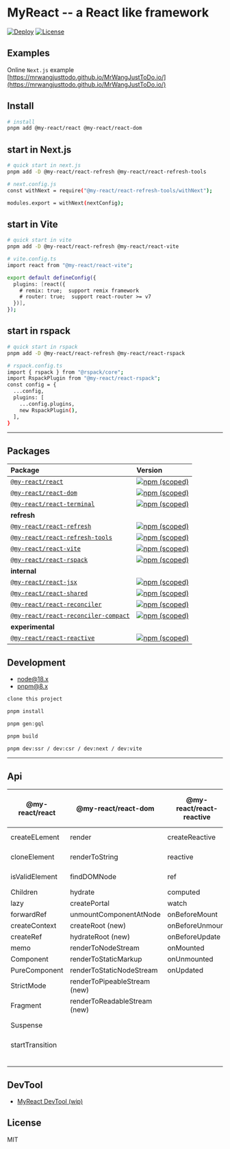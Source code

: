 # MyReact -- a React like framework

[![Deploy](https://github.com/MrWangJustToDo/MyReact/actions/workflows/deploy.yml/badge.svg)](https://github.com/MrWangJustToDo/MyReact/actions/workflows/deploy.yml)
[![License](https://img.shields.io/npm/l/%40my-react%2Freact)](https://www.npmjs.com/search?q=%40my-react)

## Examples

Online `Next.js` example [https://mrwangjusttodo.github.io/MrWangJustToDo.io/](https://mrwangjusttodo.github.io/MrWangJustToDo.io/)

## Install

```bash
# install
pnpm add @my-react/react @my-react/react-dom
```

## start in Next.js

```bash
# quick start in next.js
pnpm add -D @my-react/react-refresh @my-react/react-refresh-tools

# next.config.js
const withNext = require("@my-react/react-refresh-tools/withNext");

modules.export = withNext(nextConfig);
```

## start in Vite

```bash
# quick start in vite
pnpm add -D @my-react/react-refresh @my-react/react-vite

# vite.config.ts
import react from "@my-react/react-vite";

export default defineConfig({
  plugins: [react({
    # remix: true;  support remix framework
    # router: true;  support react-router >= v7
  })],
});
```

## start in rspack

```bash
# quick start in rspack
pnpm add -D @my-react/react-refresh @my-react/react-rspack

# rspack.config.ts
import { rspack } from "@rspack/core";
import RspackPlugin from "@my-react/react-rspack";
const config = {
  ...config,
  plugins: [
    ...config.plugins,
    new RspackPlugin(),
  ],
}
```

---

## Packages

| Package                                                           | Version                                                                                                                                      |
| :---------------------------------------------------------------- | :------------------------------------------------------------------------------------------------------------------------------------------- |
| [`@my-react/react`](packages/myreact)                             | [![npm (scoped)](https://img.shields.io/npm/v/%40my-react/react)](https://www.npmjs.com/package/@my-react/react)                             |
| [`@my-react/react-dom`](packages/myreact-dom)                     | [![npm (scoped)](https://img.shields.io/npm/v/%40my-react/react-dom)](https://www.npmjs.com/package/@my-react/react-dom)                     |
| [`@my-react/react-terminal`](packages/myreact-terminal)           | [![npm (scoped)](https://img.shields.io/npm/v/%40my-react/react-terminal)](https://www.npmjs.com/package/@my-react/react-terminal)           |
| **refresh**                                                       |                                                                                                                                              |
| [`@my-react/react-refresh`](packages/myreact-refresh)             | [![npm (scoped)](https://img.shields.io/npm/v/%40my-react/react-refresh)](https://www.npmjs.com/package/@my-react/react-refresh)             |
| [`@my-react/react-refresh-tools`](packages/myreact-refresh-tools) | [![npm (scoped)](https://img.shields.io/npm/v/%40my-react/react-refresh-tools)](https://www.npmjs.com/package/@my-react/react-refresh-tools) |
| [`@my-react/react-vite`](packages/myreact-vite)                   | [![npm (scoped)](https://img.shields.io/npm/v/%40my-react/react-vite)](https://www.npmjs.com/package/@my-react/react-vite)                   |
| [`@my-react/react-rspack`](packages/myreact-rspack)               | [![npm (scoped)](https://img.shields.io/npm/v/%40my-react/react-rspack)](https://www.npmjs.com/package/@my-react/react-rspack)               |
| **internal**                                                      |                                                                                                                                              |
| [`@my-react/react-jsx`](packages/myreact-jsx)                     | [![npm (scoped)](https://img.shields.io/npm/v/%40my-react/react-jsx)](https://www.npmjs.com/package/@my-react/react-jsx)                     |
| [`@my-react/react-shared`](packages/myreact-shared)               | [![npm (scoped)](https://img.shields.io/npm/v/%40my-react/react-shared)](https://www.npmjs.com/package/@my-react/react-shared)               |
| [`@my-react/react-reconciler`](packages/myreact-reconciler)       | [![npm (scoped)](https://img.shields.io/npm/v/%40my-react/react-reconciler)](https://www.npmjs.com/package/@my-react/react-reconciler)       |
| [`@my-react/react-reconciler-compact`](packages/myreact-reconciler-compact)| [![npm (scoped)](https://img.shields.io/npm/v/%40my-react/react-reconciler-compact)](https://www.npmjs.com/package/@my-react/react-reconciler-compact)|
| **experimental**                                                  |                                                                                                                                              |
| [`@my-react/react-reactive`](packages/myreact-reactivity)         | [![npm (scoped)](https://img.shields.io/npm/v/%40my-react/react-reactive)](https://www.npmjs.com/package/@my-react/react-reactive)           |

## Development

- [node@18.x](https://nodejs.org/en)
- [pnpm@8.x](https://pnpm.io/installation)

```bash
clone this project

pnpm install

pnpm gen:gql

pnpm build

pnpm dev:ssr / dev:csr / dev:next / dev:vite
```

---

## Api

| @my-react/react | @my-react/react-dom          | @my-react/react-reactive | @my-react/react (hook)     | @my-react/react-refresh | @my-react/react-refresh-tools | @my-react/react-vite | @my-react/react-rspack |
| --------------- | ---------------------------- | ------------------------ | -------------------------- | ----------------------- | ----------------------------- | -------------------- | ---------------------- |
| createELement   | render                       | createReactive           | useState                   | babel plugin            | webpack plugin                | vite plugin          | rspack plugin          |
| cloneElement    | renderToString               | reactive                 | useEffect                  | refresh runtime         | next.js plugin                |
| isValidElement  | findDOMNode                  | ref                      | useLayoutEffect            |                         | webpack loader                |
| Children        | hydrate                      | computed                 | useRef                     |
| lazy            | createPortal                 | watch                    | useMemo                    |
| forwardRef      | unmountComponentAtNode       | onBeforeMount            | useReducer                 |
| createContext   | createRoot (new)             | onBeforeUnmount          | useCallback                |
| createRef       | hydrateRoot (new)            | onBeforeUpdate           | useContext                 |
| memo            | renderToNodeStream           | onMounted                | useImperativeHandle        |
| Component       | renderToStaticMarkup         | onUnmounted              | useDebugValue              |
| PureComponent   | renderToStaticNodeStream     | onUpdated                | useSignal                  |
| StrictMode      | renderToPipeableStream (new) |                          | useDeferredValue (new)     |
| Fragment        | renderToReadableStream (new) |                          | useId (new)                |
| Suspense        |                              |                          | useInsertionEffect (new)   |
| startTransition |                              |                          | useSyncExternalStore (new) |
|                 |                              |                          | useTransition (new)        |

## DevTool

- [MyReact DevTool (wip)](https://github.com/MrWangJustToDo/myreact-devtools)

## License

MIT
